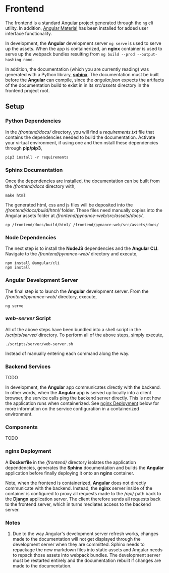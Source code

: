 # Frontend
The frontend is a standard [Angular](https://angular.io/docs) project generated through the `ng` cli utility. In addition, [Angular Material](https://material.angular.io/) has been installed for added user interface functionality.

In development, the <b>Angular</b> development server `ng serve` is used to serve up the assets. When the app is containerized, an <b>nginx</b> container is used to serve up the webpack bundles resulting from `ng build --prod --output-hashing none`. 

In addition, the documentation (which you are currently reading) was generated with a Python library, <b>[sphinx](https://www.sphinx-doc.org/en/master/)</b>. The documentation must be built before the <b>Angular</b> can compile, since the <i>angular.json</i> expects the artifacts of the documentation build to exist in in its <i>src/assets</i> directory in the frontend project root.

## Setup

### Python Dependencies

In the <i>/frontend/docs/</i> directory, you will find a <i>requirements.txt</i> file that contains the dependencies needed to build the documentation. Activate your virtual environment, if using one and then nstall these dependencies through <b>pip/pip3</b>,

`pip3 install -r requirements`

### Sphinx Documentation

Once the dependencies are installed, the documentation can be built from the <i>/frontend/docs</i> directory with,

`make html`

The generated html, css and js files will be deposited into the <i>/frontend/docs/build/html/</i> folder. These files need manually copies into the Angular assets folder at <i>/frontend/pynance-web/src/assets/docs/</i>,

`cp /frontend/docs/build/html/ /frontend/pynance-web/src/assets/docs/`

### Node Dependencies

The next step is to install the <b>NodeJS</b> dependencies and the <b>Angular CLI</b>. Navigate to the <i>/frontend/pynance-web/</i> directory and execute,

`npm install @angular/cli`<br>
`npm install`

### Angular Development Server

The final step is to launch the <b>Angular</b> development server. From the <i>/frontend/pynance-web/</i> directory, execute,

`ng serve`

### <i>web-server</i> Script

All of the above steps have been bundled into a shell script in the <i>/scripts/server/</i> directory. To perform all of the above steps, simply execute,

`./scripts/server/web-server.sh`

Instead of manually entering each command along the way. 

### Backend Services

TODO

In development, the <b>Angular</b> app communicates directly with the backend. In other words, when the <b>Angular</b> app is served up locally into a client browser, the service calls ping the backend server directly. This is not how the application runs when containerized. See [nginx Deployment](#nginx-Deployment) below for more information on the service configuration in a containerized environment.

### Components

TODO

### nginx Deployment

A <b>Dockerfile</b> in the <i>/frontend/</i> directory isolates the application dependencies, generates the <b>Sphinx</b> documentation and builds the <b>Angular</b> application before finally deploying it onto an <b>nginx</b> container. 

Note, when the frontend is containerized, <b>Angular</b> does not directly communicate with the backend. Instead, the <b>nginx</b> server inside of the container is configured to proxy all requests made to the <i>/api/</i> path back to the <b>Django</b> application server. The client therefore sends all requests back to the frontend server, which in turns mediates access to the backend server.


### Notes

1. Due to the way Angular's development server refresh works, changes made to the documentation will not get displayed through the development server when they are committed. Sphinx needs to repackage the new markdown files into static assets and Angular needs to repack those assets into webpack bundles. The development server must be restarted entirely and the documentation rebuilt if changes are made to the documentation.
